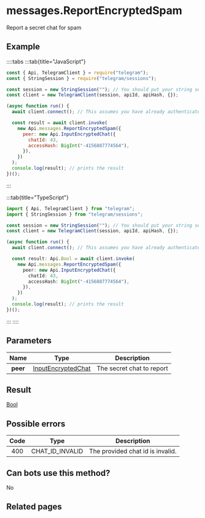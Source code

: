 # messages.ReportEncryptedSpam

Report a secret chat for spam

## Example

::::tabs
:::tab{title="JavaScript"}

```js
const { Api, TelegramClient } = require("telegram");
const { StringSession } = require("telegram/sessions");

const session = new StringSession(""); // You should put your string session here
const client = new TelegramClient(session, apiId, apiHash, {});

(async function run() {
  await client.connect(); // This assumes you have already authenticated with .start()

  const result = await client.invoke(
    new Api.messages.ReportEncryptedSpam({
      peer: new Api.InputEncryptedChat({
        chatId: 43,
        accessHash: BigInt("-4156887774564"),
      }),
    })
  );
  console.log(result); // prints the result
})();
```

:::

:::tab{title="TypeScript"}

```ts
import { Api, TelegramClient } from "telegram";
import { StringSession } from "telegram/sessions";

const session = new StringSession(""); // You should put your string session here
const client = new TelegramClient(session, apiId, apiHash, {});

(async function run() {
  await client.connect(); // This assumes you have already authenticated with .start()

  const result: Api.Bool = await client.invoke(
    new Api.messages.ReportEncryptedSpam({
      peer: new Api.InputEncryptedChat({
        chatId: 43,
        accessHash: BigInt("-4156887774564"),
      }),
    })
  );
  console.log(result); // prints the result
})();
```

:::
::::

## Parameters

|   Name   | Type                                                                    | Description               |
| :------: | ----------------------------------------------------------------------- | ------------------------- |
| **peer** | [InputEncryptedChat](https://core.telegram.org/type/InputEncryptedChat) | The secret chat to report |

## Result

[Bool](https://core.telegram.org/type/Bool)

## Possible errors

| Code | Type            | Description                      |
| :--: | --------------- | -------------------------------- |
| 400  | CHAT_ID_INVALID | The provided chat id is invalid. |

## Can bots use this method?

No

## Related pages
